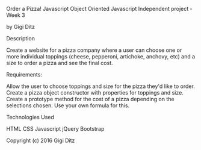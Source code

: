 Order a Pizza!
Javascript Object Oriented Javascript Independent project - Week 3

by Gigi Ditz

Description

Create a website for a pizza company where a user can choose one or more individual toppings (cheese, pepperoni, artichoke, anchovy, etc) and a size to order a pizza and see the final cost.

Requirements:

Allow the user to choose toppings and size for the pizza they'd like to order.
Create a pizza object constructor with properties for toppings and size.
Create a prototype method for the cost of a pizza depending on the selections chosen. Use your own formula for this.


Technologies Used

HTML CSS Javascript jQuery Bootstrap

Copyright (c) 2016 Gigi Ditz
